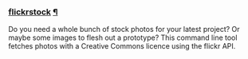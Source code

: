 ### [flickrstock][1] [&para;](#flickrstock)

Do you need a whole bunch of stock photos for your latest project? Or maybe some
images to flesh out a prototype? This command line tool fetches photos with a
Creative Commons licence using the flickr API.

[1]: https://github.com/omarkhan/flickrstock

